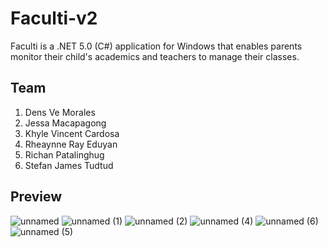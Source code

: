 # Faculti-v2
Faculti is a .NET 5.0 (C#) application for Windows that enables parents monitor their child's academics and teachers to manage their classes.

## Team
1. Dens Ve Morales
2. Jessa Macapagong
3. Khyle Vincent Cardosa
4. Rheaynne Ray Eduyan
5. Richan Patalinghug
6. Stefan James Tudtud

## Preview
![unnamed](https://github.com/cardosakv/Faculti-v2/assets/32819318/cf633c10-4a0b-4e43-8fad-9b54aebdfe16)
![unnamed (1)](https://github.com/cardosakv/Faculti-v2/assets/32819318/274c2189-03d9-48d1-84d8-530c1cf72b1d)
![unnamed (2)](https://github.com/cardosakv/Faculti-v2/assets/32819318/0ba9d799-af11-4534-b6e9-28abb7773afd)
![unnamed (4)](https://github.com/cardosakv/Faculti-v2/assets/32819318/4c0724b6-1dba-431d-a463-4018bd7cb6ea)
![unnamed (6)](https://github.com/cardosakv/Faculti-v2/assets/32819318/e88e5d83-9e37-49ea-a578-9e85469a6cf6)
![unnamed (5)](https://github.com/cardosakv/Faculti-v2/assets/32819318/02b12d96-b0e9-4353-85f9-ac95d5d415e8)
